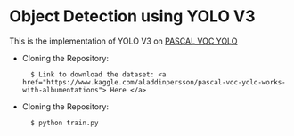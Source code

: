 # Object Detection using YOLO V3
This is the implementation of YOLO V3 on <a href= "https://www.kaggle.com/aladdinpersson/pascal-voc-yolo-works-with-albumentations" > PASCAL VOC YOLO </a>


- Cloning the Repository: 

        $ Link to download the dataset: <a href="https://www.kaggle.com/aladdinpersson/pascal-voc-yolo-works-with-albumentations"> Here </a>


- Cloning the Repository: 

        $ python train.py
